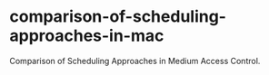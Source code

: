 # comparison-of-scheduling-approaches-in-mac
Comparison of Scheduling Approaches in Medium Access Control.
